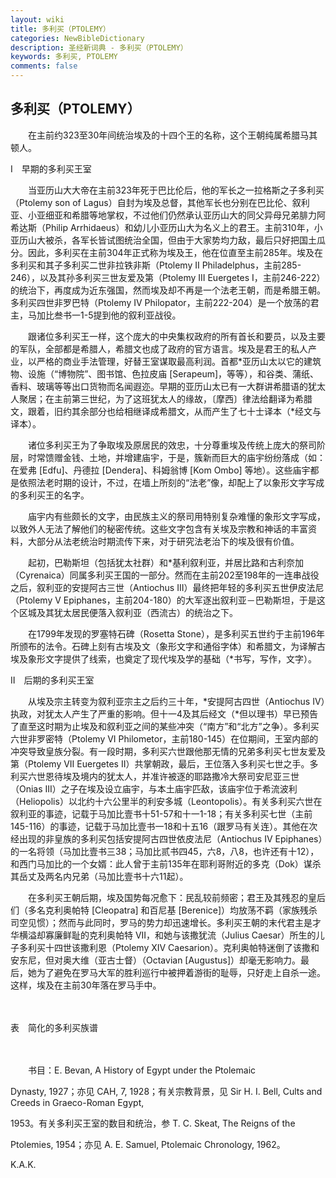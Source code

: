 ```yaml
---
layout: wiki
title: 多利买（PTOLEMY）
categories: NewBibleDictionary
description: 圣经新词典 - 多利买（PTOLEMY）
keywords: 多利买, PTOLEMY
comments: false
---
```


## 多利买（PTOLEMY）

　　在主前约323至30年间统治埃及的十四个王的名称，这个王朝纯属希腊马其顿人。

Ⅰ　早期的多利买王室

　　当亚历山大大帝在主前323年死于巴比伦后，他的军长之一拉格斯之子多利买（Ptolemy son of Lagus）自封为埃及总督，其他军长也分别在巴比伦、叙利亚、小亚细亚和希腊等地掌权，不过他们仍然承认亚历山大的同父异母兄弟腓力阿希达斯（Philip Arrhidaeus）和幼儿小亚历山大为名义上的君王。主前310年，小亚历山大被杀，各军长皆试图统治全国，但由于大家势均力敌，最后只好把国土瓜分。因此，多利买在主前304年正式称为埃及王，他在位直至主前285年。埃及在多利买和其子多利买二世非拉铁非斯（Ptolemy II Philadelphus，主前285-246），以及其孙多利买三世友爱及第（Ptolemy III Euergetes I，主前246-222）的统治下，再度成为近东强国，然而埃及却不再是一个法老王朝，而是希腊王朝。多利买四世非罗巴特（Ptolemy IV Philopator，主前222-204）是一个放荡的君主，马加比叁书一1-5提到他的叙利亚战役。

　　跟诸位多利买王一样，这个庞大的中央集权政府的所有首长和要员，以及主要的军队，全部都是希腊人，希腊文也成了政府的官方语言。埃及是君王的私人产业，以严格的商业手法管理，好替王室谋取最高利润。首都*亚历山太以它的建筑物、设施（“博物院”、图书馆、色拉皮庙 [Serapeum]，等等），和谷类、蒲纸、香料、玻璃等等出口货物而名闻遐迩。早期的亚历山太已有一大群讲希腊语的犹太人聚居；在主前第三世纪，为了这班犹太人的缘故，〔摩西〕律法给翻译为希腊文，跟着，旧约其余部分也给相继译成希腊文，从而产生了七十士译本（*经文与译本）。

　　诸位多利买王为了争取埃及原居民的效忠，十分尊重埃及传统上庞大的祭司阶层，时常馈赠金钱、土地，并增建庙宇，于是，簇新而巨大的庙宇纷纷落成（如：在爱弗 [Edfu]、丹德拉 [Dendera]、科姆翁博 [Kom Ombo] 等地）。这些庙宇都是依照法老时期的设计，不过，在墙上所刻的“法老”像，却配上了以象形文字写成的多利买王的名字。

　　庙宇内有些颇长的文字，由民族主义的祭司用特别复杂难懂的象形文字写成，以致外人无法了解他们的秘密传统。这些文字包含有关埃及宗教和神话的丰富资料，大部分从法老统治时期流传下来，对于研究法老治下的埃及很有价值。

　　起初，巴勒斯坦（包括犹太社群）和*基利叙利亚，并居比路和古利奈加（Cyrenaica）同属多利买王国的一部分。然而在主前202至198年的一连串战役之后，叙利亚的安提阿古三世（Antiochus III）最终把年轻的多利买五世伊皮法尼（Ptolemy V Epiphanes，主前204-180）的大军逐出叙利亚－巴勒斯坦，于是这个区城及其犹太居民便落入叙利亚（西流古）的统治之下。

　　在1799年发现的罗塞特石碑（Rosetta Stone），是多利买五世约于主前196年所颁布的法令。石碑上刻有古埃及文（象形文字和通俗字体）和希腊文，为译解古埃及象形文字提供了线索，也奠定了现代埃及学的基础（*书写，写作，文字）。

Ⅱ　后期的多利买王室

　　从埃及宗主转变为叙利亚宗主之后约三十年，*安提阿古四世（Antiochus IV）执政，对犹太人产生了严重的影响。但十一4及其后经文（*但以理书）早已预告了直至这时期为止埃及和叙利亚之间的某些冲突（“南方”和“北方”之争）。多利买六世非罗密特（Ptolemy VI Philometor，主前180-145）在位期间，王室内部的冲突导致皇族分裂。有一段时期，多利买六世跟他那无情的兄弟多利买七世友爱及第（Ptolemy VII Euergetes II）共掌朝政，最后，王位落入多利买七世之手。多利买六世恩待埃及境内的犹太人，并准许被逐的耶路撒冷大祭司安尼亚三世（Onias III）之子在埃及设立庙宇，与本土庙宇匹敌，该庙宇位于希流波利（Heliopolis）以北约十六公里半的利安多城（Leontopolis）。有关多利买六世在叙利亚的事迹，记载于马加比壹书十51-57和十一1-18；有关多利买七世（主前145-116）的事迹，记载于马加比壹书一18和十五16（跟罗马有关连）。其他在次经出现的非皇族的多利买包括安提阿古四世依皮法尼（Antiochus IV Epiphanes）的一名将领（马加比壹书三38；马加比贰书四45，六8，八8，也许还有十12），和西门马加比的一个女婿：此人曾于主前135年在耶利哥附近的多克（Dok）谋杀其岳丈及两名内兄弟（马加比壹书十六11起）。

　　在多利买王朝后期，埃及国势每况愈下：民乱较前频密；君王及其残忍的皇后们（多名克利奥帕特 [Cleopatra] 和百尼基 [Berenice]）均放荡不羁（家族残杀司空见惯）；然而与此同时，罗马的势力却迅速增长。多利买王朝的末代君主是才华横溢却寡廉鲜耻的克利奥帕特 VII，和她与该撒犹流（Julius Caesar）所生的儿子多利买十四世该撒利恩（Ptolemy XIV Caesarion）。克利奥帕特迷倒了该撒和安东尼，但对奥大维（亚古士督）（Octavian [Augustus]）却毫无影响力。最后，她为了避免在罗马大军的胜利巡行中被押着游街的耻辱，只好走上自杀一途。这样，埃及在主前30年落在罗马手中。

　





表　简化的多利买族谱

　

　　书目：E. Bevan, A History of Egypt under the Ptolemaic

Dynasty, 1927；亦见 CAH, 7, 1928；有关宗教背景，见 Sir H. I. Bell, Cults and Creeds in Graeco-Roman Egypt,

1953。有关多利买王室的数目和统治，参 T. C. Skeat, The Reigns of the

Ptolemies, 1954；亦见 A. E. Samuel, Ptolemaic Chronology, 1962。

K.A.K.








